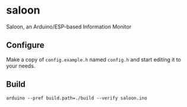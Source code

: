 # saloon

Saloon, an Arduino/ESP-based Information Monitor

## Configure

Make a copy of `config.example.h` named `config.h` and start editing it to your
needs.

## Build

    arduino --pref build.path=./build --verify saloon.ino
